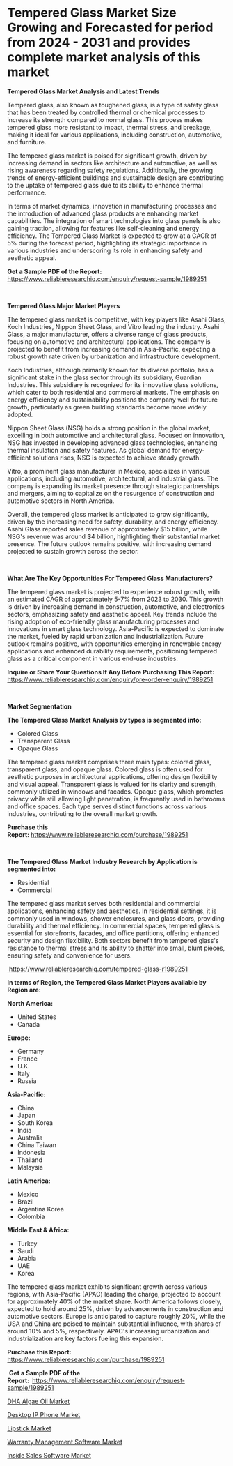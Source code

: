 <p><h1>Tempered Glass Market Size Growing and Forecasted for period from 2024 - 2031 and provides complete market analysis of this market</h1></p><p><strong>Tempered Glass Market Analysis and Latest Trends</strong></p>
<p><p>Tempered glass, also known as toughened glass, is a type of safety glass that has been treated by controlled thermal or chemical processes to increase its strength compared to normal glass. This process makes tempered glass more resistant to impact, thermal stress, and breakage, making it ideal for various applications, including construction, automotive, and furniture.</p><p>The tempered glass market is poised for significant growth, driven by increasing demand in sectors like architecture and automotive, as well as rising awareness regarding safety regulations. Additionally, the growing trends of energy-efficient buildings and sustainable design are contributing to the uptake of tempered glass due to its ability to enhance thermal performance.</p><p>In terms of market dynamics, innovation in manufacturing processes and the introduction of advanced glass products are enhancing market capabilities. The integration of smart technologies into glass panels is also gaining traction, allowing for features like self-cleaning and energy efficiency. The Tempered Glass Market is expected to grow at a CAGR of 5% during the forecast period, highlighting its strategic importance in various industries and underscoring its role in enhancing safety and aesthetic appeal.</p></p>
<p><strong>Get a Sample PDF of the Report:&nbsp;</strong> <a href="https://www.reliableresearchiq.com/enquiry/request-sample/1989251?utm_campaign=123&utm_medium=2&utm_source=Github&utm_content=ia&utm_term=15112024&utm_id=tempered-glass">https://www.reliableresearchiq.com/enquiry/request-sample/1989251</a></p>
<p>&nbsp;</p>
<p><strong>Tempered Glass Major Market Players</strong></p>
<p><p>The tempered glass market is competitive, with key players like Asahi Glass, Koch Industries, Nippon Sheet Glass, and Vitro leading the industry. Asahi Glass, a major manufacturer, offers a diverse range of glass products, focusing on automotive and architectural applications. The company is projected to benefit from increasing demand in Asia-Pacific, expecting a robust growth rate driven by urbanization and infrastructure development.</p><p>Koch Industries, although primarily known for its diverse portfolio, has a significant stake in the glass sector through its subsidiary, Guardian Industries. This subsidiary is recognized for its innovative glass solutions, which cater to both residential and commercial markets. The emphasis on energy efficiency and sustainability positions the company well for future growth, particularly as green building standards become more widely adopted.</p><p>Nippon Sheet Glass (NSG) holds a strong position in the global market, excelling in both automotive and architectural glass. Focused on innovation, NSG has invested in developing advanced glass technologies, enhancing thermal insulation and safety features. As global demand for energy-efficient solutions rises, NSG is expected to achieve steady growth.</p><p>Vitro, a prominent glass manufacturer in Mexico, specializes in various applications, including automotive, architectural, and industrial glass. The company is expanding its market presence through strategic partnerships and mergers, aiming to capitalize on the resurgence of construction and automotive sectors in North America.</p><p>Overall, the tempered glass market is anticipated to grow significantly, driven by the increasing need for safety, durability, and energy efficiency. Asahi Glass reported sales revenue of approximately $15 billion, while NSG's revenue was around $4 billion, highlighting their substantial market presence. The future outlook remains positive, with increasing demand projected to sustain growth across the sector.</p></p>
<p>&nbsp;</p>
<p><strong>What Are The Key Opportunities For Tempered Glass Manufacturers?</strong></p>
<p><p>The tempered glass market is projected to experience robust growth, with an estimated CAGR of approximately 5-7% from 2023 to 2030. This growth is driven by increasing demand in construction, automotive, and electronics sectors, emphasizing safety and aesthetic appeal. Key trends include the rising adoption of eco-friendly glass manufacturing processes and innovations in smart glass technology. Asia-Pacific is expected to dominate the market, fueled by rapid urbanization and industrialization. Future outlook remains positive, with opportunities emerging in renewable energy applications and enhanced durability requirements, positioning tempered glass as a critical component in various end-use industries.</p></p>
<p><strong>Inquire or Share Your Questions If Any Before Purchasing This Report:</strong> <a href="https://www.reliableresearchiq.com/enquiry/pre-order-enquiry/1989251?utm_campaign=123&utm_medium=2&utm_source=Github&utm_content=ia&utm_term=15112024&utm_id=tempered-glass">https://www.reliableresearchiq.com/enquiry/pre-order-enquiry/1989251</a></p>
<p>&nbsp;</p>
<p><strong>Market Segmentation</strong></p>
<p><strong>The Tempered Glass Market Analysis by types is segmented into:</strong></p>
<p><ul><li>Colored Glass</li><li>Transparent Glass</li><li>Opaque Glass</li></ul></p>
<p><p>The tempered glass market comprises three main types: colored glass, transparent glass, and opaque glass. Colored glass is often used for aesthetic purposes in architectural applications, offering design flexibility and visual appeal. Transparent glass is valued for its clarity and strength, commonly utilized in windows and facades. Opaque glass, which promotes privacy while still allowing light penetration, is frequently used in bathrooms and office spaces. Each type serves distinct functions across various industries, contributing to the overall market growth.</p></p>
<p><strong>Purchase this Report:&nbsp;</strong><a href="https://www.reliableresearchiq.com/purchase/1989251?utm_campaign=123&utm_medium=2&utm_source=Github&utm_content=ia&utm_term=15112024&utm_id=tempered-glass">https://www.reliableresearchiq.com/purchase/1989251</a></p>
<p>&nbsp;</p>
<p><strong>The Tempered Glass Market Industry Research by Application is segmented into:</strong></p>
<p><ul><li>Residential</li><li>Commercial</li></ul></p>
<p><p>The tempered glass market serves both residential and commercial applications, enhancing safety and aesthetics. In residential settings, it is commonly used in windows, shower enclosures, and glass doors, providing durability and thermal efficiency. In commercial spaces, tempered glass is essential for storefronts, facades, and office partitions, offering enhanced security and design flexibility. Both sectors benefit from tempered glass's resistance to thermal stress and its ability to shatter into small, blunt pieces, ensuring safety and convenience for users.</p></p>
<p><a href="https://www.reliableresearchiq.com/tempered-glass-r1989251?utm_campaign=123&utm_medium=2&utm_source=Github&utm_content=ia&utm_term=15112024&utm_id=tempered-glass">&nbsp;https://www.reliableresearchiq.com/tempered-glass-r1989251</a></p>
<p><strong>In terms of Region, the Tempered Glass Market Players available by Region are:</strong></p>
<p>
    <p> <strong> North America: </strong>
        <ul>
            <li>United States</li>
            <li>Canada</li>
        </ul>
        </p> 
    <p> <strong> Europe: </strong>
        <ul>
            <li>Germany</li>
            <li>France</li>
            <li>U.K.</li>
            <li>Italy</li>
            <li>Russia</li>
        </ul>
        </p> 
    <p> <strong> Asia-Pacific: </strong>
        <ul>
            <li>China</li>
            <li>Japan</li>
            <li>South Korea</li>
            <li>India</li>
            <li>Australia</li>
            <li>China Taiwan</li>
            <li>Indonesia</li>
            <li>Thailand</li>
            <li>Malaysia</li>
        </ul>
        </p> 
    <p> <strong> Latin America: </strong>
        <ul>
            <li>Mexico</li>
            <li>Brazil</li>
            <li>Argentina Korea</li>
            <li>Colombia</li>
        </ul>
        </p> 
    <p> <strong> Middle East & Africa: </strong>
        <ul>
            <li>Turkey</li>
            <li>Saudi</li>
            <li>Arabia</li>
            <li>UAE</li>
            <li>Korea</li>
        </ul>
    </p>
    </p>
<p><p>The tempered glass market exhibits significant growth across various regions, with Asia-Pacific (APAC) leading the charge, projected to account for approximately 40% of the market share. North America follows closely, expected to hold around 25%, driven by advancements in construction and automotive sectors. Europe is anticipated to capture roughly 20%, while the USA and China are poised to maintain substantial influence, with shares of around 10% and 5%, respectively. APAC's increasing urbanization and industrialization are key factors fueling this expansion.</p></p>
<p><strong>Purchase this Report: </strong><a href="https://www.reliableresearchiq.com/purchase/1989251?utm_campaign=123&utm_medium=2&utm_source=Github&utm_content=ia&utm_term=15112024&utm_id=tempered-glass">https://www.reliableresearchiq.com/purchase/1989251</a></p>
<p>&nbsp;<strong>Get a Sample PDF of the Report:&nbsp;&nbsp;</strong><a href="https://www.reliableresearchiq.com/enquiry/request-sample/1989251?utm_campaign=123&utm_medium=2&utm_source=Github&utm_content=ia&utm_term=15112024&utm_id=tempered-glass">https://www.reliableresearchiq.com/enquiry/request-sample/1989251</a></p>
<p><strong></strong></p>
<p><p><a href="https://www.linkedin.com/pulse/dha-algae-oil-market2024-2031-industry-insights-investment-opportunities-ahutc?utm_campaign=123&utm_medium=2&utm_source=Github&utm_content=ia&utm_term=15112024&utm_id=tempered-glass">DHA Algae Oil Market</a></p><p><a href="https://www.linkedin.com/pulse/desktop-ip-phone-market-consolidation-impact-structure-2024-2031-xlr6c?utm_campaign=123&utm_medium=2&utm_source=Github&utm_content=ia&utm_term=15112024&utm_id=tempered-glass">Desktop IP Phone Market</a></p><p><a href="https://www.linkedin.com/pulse/lipstick-market-size-share-analysis-growth-trends-forecasts-upacc?utm_campaign=123&utm_medium=2&utm_source=Github&utm_content=ia&utm_term=15112024&utm_id=tempered-glass">Lipstick Market</a></p><p><a href="https://issuu.com/reportprime-2/docs/warranty-management-software-market_83b11a3dcb133b?utm_campaign=123&utm_medium=2&utm_source=Github&utm_content=ia&utm_term=15112024&utm_id=tempered-glass">Warranty Management Software Market</a></p><p><a href="https://issuu.com/reportprime-2/docs/inside-sales-software-market-size-2_7d2062665da432?utm_campaign=123&utm_medium=2&utm_source=Github&utm_content=ia&utm_term=15112024&utm_id=tempered-glass">Inside Sales Software Market</a></p></p>